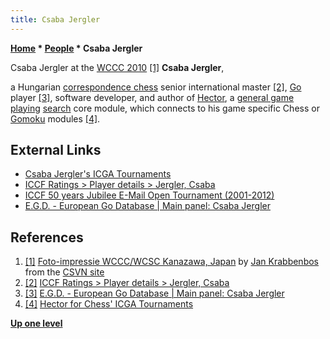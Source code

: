 ```yaml
---
title: Csaba Jergler
---
```

**[Home](Home "Home") * [People](People "People") * Csaba Jergler**

[](File:CsabaJerglerWCCC2010.jpg) Csaba Jergler at the [WCCC 2010](WCCC_2010 "WCCC 2010") <a id="cite-note-1" href="#cite-ref-1">[1]</a>
**Csaba Jergler**,

a Hungarian [correspondence chess](https://en.wikipedia.org/wiki/Correspondence_chess) senior international master <a id="cite-note-2" href="#cite-ref-2">[2]</a>, [Go](Go "Go") player <a id="cite-note-3" href="#cite-ref-3">[3]</a>, software developer, and author of [Hector](Hector_for_Chess "Hector for Chess"), a [general game playing](General_Game_Playing "General Game Playing") [search](Search "Search") core module, which connects to his game specific Chess or [Gomoku](index.php?title=Gomoku&action=edit&redlink=1 "Gomoku (page does not exist)") modules <a id="cite-note-4" href="#cite-ref-4">[4]</a>.

## External Links

- [Csaba Jergler's ICGA Tournaments](https://www.game-ai-forum.org/icga-tournaments/person.php?id=653)
- [ICCF Ratings > Player details > Jergler, Csaba](https://www.iccf.com/PlayerDetails.aspx?id=230591)
- [ICCF 50 years Jubilee E-Mail Open Tournament (2001-2012)](https://kszgk.com/iccf/?page_id=592)
- [E.G.D. - European Go Database | Main panel: Csaba Jergler](http://www.europeangodatabase.eu/EGD/Player_Card.php?key=12037916)

## References

1. <a id="cite-ref-1" href="#cite-note-1">[1]</a> [Foto-impressie WCCC/WCSC Kanazawa, Japan](http://www.csvn.nl/index.php?option=com_content&view=article&id=472%3Afoto-impressie-wcccwcsc-kanazawa-japan&catid=51%3Atoernooien&Itemid=28&lang=en) by [Jan Krabbenbos](Jan_Krabbenbos "Jan Krabbenbos") from the [CSVN site](CSVN "CSVN")
1. <a id="cite-ref-2" href="#cite-note-2">[2]</a> [ICCF Ratings > Player details > Jergler, Csaba](https://www.iccf.com/PlayerDetails.aspx?id=230591)
1. <a id="cite-ref-3" href="#cite-note-3">[3]</a> [E.G.D. - European Go Database | Main panel: Csaba Jergler](http://www.europeangodatabase.eu/EGD/Player_Card.php?key=12037916)
1. <a id="cite-ref-4" href="#cite-note-4">[4]</a> [Hector for Chess' ICGA Tournaments](https://www.game-ai-forum.org/icga-tournaments/program.php?id=610)

**[Up one level](People "People")**


